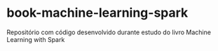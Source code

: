 # book-machine-learning-spark
Repositório com código desenvolvido durante estudo do livro Machine Learning with Spark
